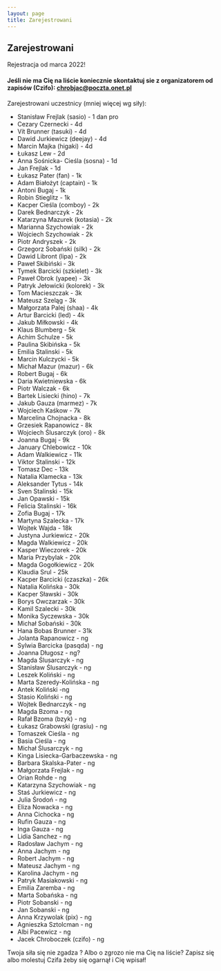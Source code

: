 ```yaml
---
layout: page
title: Zarejestrowani
---
```


## Zarejestrowani

Rejestracja od marca 2022!

#### Jeśli nie ma Cię na liście koniecznie skontaktuj sie z organizatorem od zapisów (Czifo): chrobjac@poczta.onet.pl

Zarejestrowani uczestnicy (mniej więcej wg siły):

- Stanisław Frejlak (sasio) - 1 dan pro
- Cezary Czernecki - 4d
- Vít Brunner (tasuki) - 4d
- Dawid Jurkiewicz (deejay) - 4d
- Marcin Majka (higaki) - 4d
- Łukasz Lew - 2d
- Anna Sośnicka- Cieśla (sosna) - 1d
- Jan Frejlak - 1d
- Łukasz Pater (fan) - 1k
- Adam Białożyt (captain) - 1k
- Antoni Bugaj - 1k
- Robin Stieglitz - 1k
- Kacper Cieśla (comboy) - 2k
- Darek Bednarczyk - 2k
- Katarzyna Mazurek (kotasia) - 2k
- Marianna Szychowiak - 2k
- Wojciech Szychowiak - 2k
- Piotr Andryszek - 2k
- Grzegorz Sobański (silk) - 2k
- Dawid Libront (lipa) - 2k
- Paweł Skibiński - 3k
- Tymek Barcicki (szkielet) - 3k
- Paweł Obrok (yapee) - 3k
- Patryk Jełowicki (kolorek) - 3k
- Tom Macieszczak - 3k
- Mateusz Szeląg - 3k
- Małgorzata Palej (shaa) - 4k
- Artur Barcicki (led) - 4k
- Jakub Miłkowski - 4k
- Klaus Blumberg - 5k
- Achim Schulze - 5k
- Paulina Skibińska - 5k
- Emilia Stalinski - 5k
- Marcin Kulczycki - 5k
- Michał Mazur (mazur) - 6k
- Robert Bugaj - 6k
- Daria Kwietniewska - 6k
- Piotr Walczak - 6k
- Bartek Lisiecki (hino) - 7k
- Jakub Gauza (marmez) - 7k
- Wojciech Kaśkow - 7k
- Marcelina Chojnacka - 8k
- Grzesiek Rapanowicz - 8k
- Wojciech Ślusarczyk (oro) - 8k
- Joanna Bugaj - 9k
- January Chlebowicz - 10k
- Adam Walkiewicz - 11k
- Viktor Stalinski - 12k
- Tomasz Dec - 13k
- Natalia Klamecka - 13k
- Aleksander Tytus - 14k
- Sven Stalinski - 15k
- Jan Opawski - 15k
- Felicia Stalinski - 16k
- Zofia Bugaj - 17k
- Martyna Szalecka - 17k
- Wojtek Wajda - 18k
- Justyna Jurkiewicz - 20k
- Magda Walkiewicz - 20k
- Kasper Wieczorek - 20k
- Maria Przybylak - 20k
- Magda Gogołkiewicz - 20k
- Klaudia Srul - 25k
- Kacper Barcicki (czaszka) - 26k
- Natalia Kolińska - 30k
- Kacper Sławski - 30k
- Borys Owczarzak - 30k
- Kamil Szalecki - 30k
- Monika Syczewska - 30k
- Michał Sobański - 30k
- Hana Bobas Brunner - 31k
- Jolanta Rapanowicz - ng
- Sylwia Barcicka (pasqda) - ng
- Joanna Długosz - ng?
- Magda Ślusarczyk - ng
- Stanisław Ślusarczyk - ng
- Leszek Koliński - ng
- Marta Szeredy-Kolińska - ng
- Antek Koliński -ng
- Stasio Koliński - ng
- Wojtek Bednarczyk - ng
- Magda Bzoma - ng
- Rafał Bzoma (bzyk) - ng
- Łukasz Grabowski (grasiu) - ng
- Tomaszek Cieśla - ng
- Basia Cieśla - ng
- Michał Ślusarczyk - ng 
- Kinga Lisiecka-Garbaczewska - ng
- Barbara Skalska-Pater - ng
- Małgorzata Frejlak - ng
- Orian Rohde - ng
- Katarzyna Szychowiak - ng
- Staś Jurkiewicz - ng
- Julia Środoń - ng
- Eliza Nowacka - ng
- Anna Cichocka - ng
- Rufin Gauza - ng
- Inga Gauza - ng
- Lidia Sanchez - ng
- Radosław Jachym - ng
- Anna Jachym - ng
- Robert Jachym - ng
- Mateusz Jachym - ng
- Karolina Jachym - ng
- Patryk Masiakowski - ng
- Emilia Zaremba - ng
- Marta Sobańska - ng
- Piotr Sobanski - ng
- Jan Sobanski - ng
- Anna Krzywolak (pix) - ng
- Agnieszka Sztolcman - ng
- Albi Pacewicz - ng
- Jacek Chroboczek (czifo) - ng


Twoja siła się nie zgadza ? 
Albo o zgrozo nie ma Cię na liście? Zapisz się albo molestuj Czifa żeby się ogarnął i Cię wpisał!
